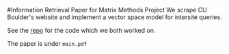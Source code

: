 #Information Retrieval Paper for Matrix Methods Project
We scrape CU Boulder's website and implement a vector space model for intersite queries.

See the [repo](https://github.com/BeckettHydeCU/Info-Retireval-3310) for the code which we both worked on. 

The paper is under `main.pdf`